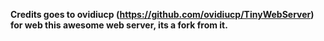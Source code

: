 **Credits goes to ovidiucp (https://github.com/ovidiucp/TinyWebServer) for web this awesome web server, its a fork from it.**